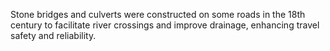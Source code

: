Stone bridges and culverts were constructed on some roads in the 18th century to facilitate river crossings and improve drainage, enhancing travel safety and reliability.
